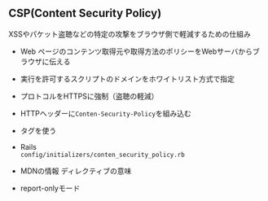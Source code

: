 ## CSP(Content Security Policy)
XSSやパケット盗聴などの特定の攻撃をブラウザ側で軽減するための仕組み
- Web ページのコンテンツ取得元や取得方法のポリシーをWebサーバからブラウザに伝える
- 実行を許可するスクリプトのドメインをホワイトリスト方式で指定
- プロトコルをHTTPSに強制（盗聴の軽減）

- HTTPヘッダーに`Conten-Security-Policy`を組み込む
- <meta>タグを使う  
- Rails  
`config/initializers/conten_security_policy.rb`

- MDNの情報
ディレクティブの意味

- report-onlyモード

